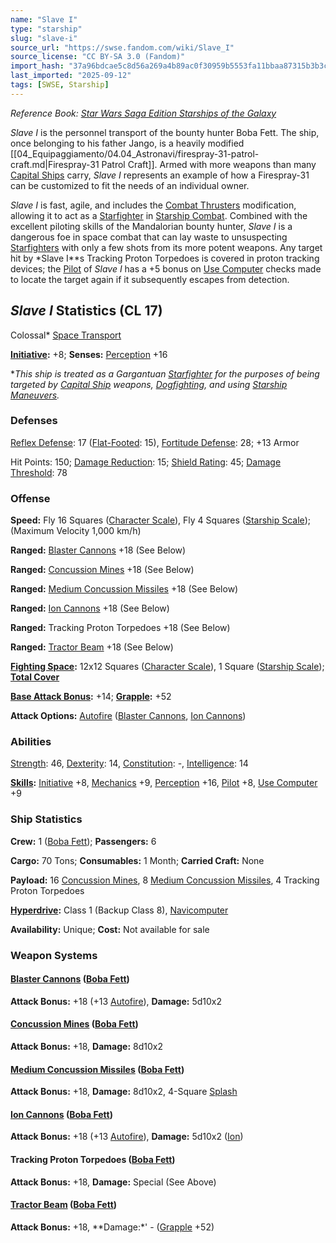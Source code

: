 ```yaml
---
name: "Slave I"
type: "starship"
slug: "slave-i"
source_url: "https://swse.fandom.com/wiki/Slave_I"
source_license: "CC BY-SA 3.0 (Fandom)"
import_hash: "37a96bdcae5c8d56a269a4b89ac0f30959b5553fa11bbaa87315b3b3cd321a8c"
last_imported: "2025-09-12"
tags: [SWSE, Starship]
---
```

*Reference Book: [Star Wars Saga Edition Starships of the Galaxy](https://swse.fandom.com/wiki/Star_Wars_Saga_Edition_Starships_of_the_Galaxy)*

*Slave I* is the personnel transport of the bounty hunter Boba Fett. The ship, once belonging to his father Jango, is a heavily modified [[04_Equipaggiamento/04.04_Astronavi/firespray-31-patrol-craft.md|Firespray-31 Patrol Craft]]. Armed with more weapons than many [Capital Ships](https://swse.fandom.com/wiki/Capital_Ships) carry, *Slave I* represents an example of how a Firespray-31 can be customized to fit the needs of an individual owner.

*Slave I* is fast, agile, and includes the [Combat Thrusters](https://swse.fandom.com/wiki/Combat_Thrusters) modification, allowing it to act as a [Starfighter](https://swse.fandom.com/wiki/Starfighter) in [Starship Combat](https://swse.fandom.com/wiki/Starship_Combat). Combined with the excellent piloting skills of the Mandalorian bounty hunter, *Slave I* is a dangerous foe in space combat that can lay waste to unsuspecting [Starfighters](https://swse.fandom.com/wiki/Starfighters) with only a few shots from its more potent weapons. Any target hit by *Slave I**s Tracking Proton Torpedoes is covered in proton tracking devices; the [Pilot](https://swse.fandom.com/wiki/Pilot_(Vehicle_Combat)) of *Slave I* has a +5 bonus on [Use Computer](https://swse.fandom.com/wiki/Use_Computer) checks made to locate the target again if it subsequently escapes from detection.

## *Slave I* Statistics (CL 17)
Colossal* [Space Transport](https://swse.fandom.com/wiki/Space_Transport)

**[Initiative](https://swse.fandom.com/wiki/Initiative):** +8; **Senses:** [Perception](https://swse.fandom.com/wiki/Perception) +16

**This ship is treated as a Gargantuan [Starfighter](https://swse.fandom.com/wiki/Starfighter) for the purposes of being targeted by [Capital Ship](https://swse.fandom.com/wiki/Capital_Ship) weapons, [Dogfighting](https://swse.fandom.com/wiki/Dogfighting), and using [Starship Maneuvers](https://swse.fandom.com/wiki/Starship_Maneuvers).*

### Defenses
[Reflex Defense](https://swse.fandom.com/wiki/Reflex_Defense_(Vehicles)): 17 ([Flat-Footed](https://swse.fandom.com/wiki/Flat-Footed): 15), [Fortitude Defense](https://swse.fandom.com/wiki/Fortitude_Defense_(Vehicles)): 28; +13 Armor

Hit Points: 150; [Damage Reduction](https://swse.fandom.com/wiki/Damage_Reduction): 15; [Shield Rating](https://swse.fandom.com/wiki/Shield_Rating): 45; [Damage Threshold](https://swse.fandom.com/wiki/Damage_Threshold_(Vehicles)): 78
### Offense
**Speed:** Fly 16 Squares ([Character Scale](https://swse.fandom.com/wiki/Character_Scale)), Fly 4 Squares ([Starship Scale](https://swse.fandom.com/wiki/Starship_Scale)); (Maximum Velocity 1,000 km/h)

**Ranged:** [Blaster Cannons](https://swse.fandom.com/wiki/Blaster_Cannons) +18 (See Below)

**Ranged:** [Concussion Mines](https://swse.fandom.com/wiki/Concussion_Mines) +18 (See Below)

**Ranged:** [Medium Concussion Missiles](https://swse.fandom.com/wiki/Medium_Concussion_Missiles) +18 (See Below)

**Ranged:** [Ion Cannons](https://swse.fandom.com/wiki/Ion_Cannons) +18 (See Below)

**Ranged:** Tracking Proton Torpedoes +18 (See Below)

**Ranged:** [Tractor Beam](https://swse.fandom.com/wiki/Tractor_Beam) +18 (See Below)

**[Fighting Space](https://swse.fandom.com/wiki/Fighting_Space):** 12x12 Squares ([Character Scale](https://swse.fandom.com/wiki/Character_Scale)), 1 Square ([Starship Scale](https://swse.fandom.com/wiki/Starship_Scale)); **[Total Cover](https://swse.fandom.com/wiki/Total_Cover)**

**[Base Attack Bonus](https://swse.fandom.com/wiki/Base_Attack_Bonus):** +14; **[Grapple](https://swse.fandom.com/wiki/Grapple):** +52

**Attack Options:** [Autofire](https://swse.fandom.com/wiki/Autofire_(Vehicle_Combat)) ([Blaster Cannons](https://swse.fandom.com/wiki/Blaster_Cannons), [Ion Cannons](https://swse.fandom.com/wiki/Ion_Cannons))
### Abilities
[Strength](https://swse.fandom.com/wiki/Strength): 46, [Dexterity](https://swse.fandom.com/wiki/Dexterity): 14, [Constitution](https://swse.fandom.com/wiki/Constitution): -, [Intelligence](https://swse.fandom.com/wiki/Intelligence): 14

**[Skills](https://swse.fandom.com/wiki/Skills):** [Initiative](https://swse.fandom.com/wiki/Initiative) +8, [Mechanics](https://swse.fandom.com/wiki/Mechanics) +9, [Perception](https://swse.fandom.com/wiki/Perception) +16, [Pilot](https://swse.fandom.com/wiki/Pilot) +8, [Use Computer](https://swse.fandom.com/wiki/Use_Computer) +9
### Ship Statistics
**Crew:** 1 ([Boba Fett](https://swse.fandom.com/wiki/Boba_Fett)); **Passengers:** 6

**Cargo:** 70 Tons; **Consumables:** 1 Month; **Carried Craft:** None

**Payload:** 16 [Concussion Mines](https://swse.fandom.com/wiki/Concussion_Mines), 8 [Medium Concussion Missiles](https://swse.fandom.com/wiki/Medium_Concussion_Missiles), 4 Tracking Proton Torpedoes

**[Hyperdrive](https://swse.fandom.com/wiki/Hyperdrive):** Class 1 (Backup Class 8), [Navicomputer](https://swse.fandom.com/wiki/Navicomputer)

**Availability:** Unique; **Cost:** Not available for sale
### Weapon Systems
#### **[Blaster Cannons](https://swse.fandom.com/wiki/Blaster_Cannons) ([Boba Fett](https://swse.fandom.com/wiki/Boba_Fett))**
**Attack Bonus:** +18 (+13 [Autofire](https://swse.fandom.com/wiki/Autofire_(Vehicle_Combat))), **Damage:** 5d10x2

#### **[Concussion Mines](https://swse.fandom.com/wiki/Concussion_Mines) ([Boba Fett](https://swse.fandom.com/wiki/Boba_Fett))**
**Attack Bonus:** +18, **Damage:** 8d10x2

#### **[Medium Concussion Missiles](https://swse.fandom.com/wiki/Medium_Concussion_Missiles) ([Boba Fett](https://swse.fandom.com/wiki/Boba_Fett))**
**Attack Bonus:** +18, **Damage:** 8d10x2, 4-Square [Splash](https://swse.fandom.com/wiki/Splash)

#### **[Ion Cannons](https://swse.fandom.com/wiki/Ion_Cannons) ([Boba Fett](https://swse.fandom.com/wiki/Boba_Fett))**
**Attack Bonus:** +18 (+13 [Autofire](https://swse.fandom.com/wiki/Autofire_(Vehicle_Combat))), **Damage:** 5d10x2 ([Ion](https://swse.fandom.com/wiki/Ion))

#### **Tracking Proton Torpedoes ([Boba Fett](https://swse.fandom.com/wiki/Boba_Fett))**
**Attack Bonus:** +18, **Damage:** Special (See Above)
#### **[Tractor Beam](https://swse.fandom.com/wiki/Tractor_Beam) ([Boba Fett](https://swse.fandom.com/wiki/Boba_Fett))**
**Attack Bonus:** +18, **Damage:*' - ([Grapple](https://swse.fandom.com/wiki/Grapple) +52)